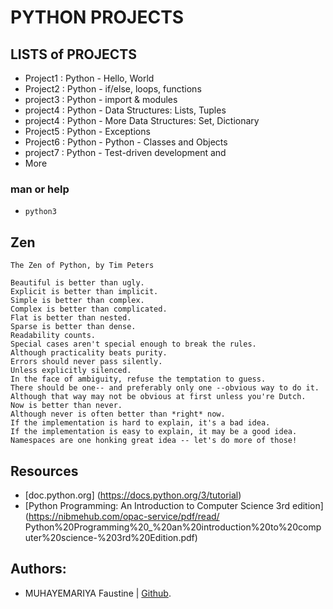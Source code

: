 # PYTHON PROJECTS

## LISTS of PROJECTS

* Project1 : Python - Hello, World
* Project2 : Python - if/else, loops, functions
* project3 : Python - import & modules
* project4 : Python - Data Structures: Lists, Tuples
* project4 : Python - More Data Structures: Set, Dictionary
* Project5 : Python - Exceptions
* Project6 : Python - Python - Classes and Objects
* project7 : Python - Test-driven development
  and
* More

### man or help

* `python3`

## Zen
```
The Zen of Python, by Tim Peters

Beautiful is better than ugly.
Explicit is better than implicit.
Simple is better than complex.
Complex is better than complicated.
Flat is better than nested.
Sparse is better than dense.
Readability counts.
Special cases aren't special enough to break the rules.
Although practicality beats purity.
Errors should never pass silently.
Unless explicitly silenced.
In the face of ambiguity, refuse the temptation to guess.
There should be one-- and preferably only one --obvious way to do it.
Although that way may not be obvious at first unless you're Dutch.
Now is better than never.
Although never is often better than *right* now.
If the implementation is hard to explain, it's a bad idea.
If the implementation is easy to explain, it may be a good idea.
Namespaces are one honking great idea -- let's do more of those!

```
## Resources
- [doc.python.org] (https://docs.python.org/3/tutorial)
- [Python Programming: An Introduction to Computer Science 3rd edition](https://nibmehub.com/opac-service/pdf/read/
		Python%20Programming%20_%20an%20introduction%20to%20computer%20science-%203rd%20Edition.pdf)
## Authors:
- MUHAYEMARIYA Faustine | [Github](https://github.com/faustine-van).
